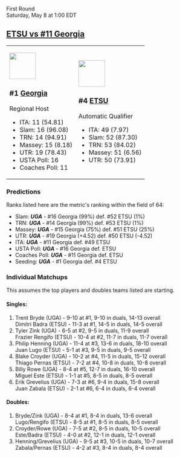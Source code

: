 First Round  
Saturday, May 8 at 1:00 EDT
## [ETSU vs #11 Georgia](https://www.ncaa.com/game/5833390) 

<table><tr><td>  

<a href="../index.md"><img src="https://www.ncaa.com/sites/default/files/images/logos/schools/g/georgia.70.png" width="70" height="70" /></a>  

### #1 [Georgia](../index.md)  

Regional Host  
- ITA: 11 (54.81)  
- Slam: 16 (96.08)  
- TRN: 14 (94.91)  
- Massey: 15 (8.18)  
- UTR: 19 (78.43)  
- USTA Poll: 16  
- Coaches Poll: 11  

</td><td>  

<a href="../index.md"><img src="https://www.ncaa.com/sites/default/files/images/logos/schools/e/east-tenn-st.70.png" width="70" height="70" /></a>  

### #4 [ETSU](../index.md)  

Automatic Qualifier  
- ITA: 49 (7.97)  
- Slam: 52 (87.30)  
- TRN: 53 (84.02)  
- Massey: 51 (6.56)  
- UTR: 50 (73.91)  

</td></tr></table>  

### Predictions  

Ranks listed here are the metric's ranking within the field of 64:  
- Slam: ***UGA*** - #16 Georgia (99%) def. #52 ETSU (1%)  
- TRN: ***UGA*** - #14 Georgia (99%) def. #53 ETSU (1%)  
- Massey: ***UGA*** - #15 Georgia (75%) def. #51 ETSU (25%)  
- UTR: ***UGA*** - #19 Georgia (+4.52) def. #50 ETSU (-4.52)  
- ITA: ***UGA*** - #11 Georgia def. #49 ETSU  
- USTA Poll: ***UGA*** - #16 Georgia def. ETSU  
- Coaches Poll: ***UGA*** - #11 Georgia def. ETSU  
- Seeding: ***UGA*** - #1 Georgia def. #4 ETSU  

### Individual Matchups  

This assumes the top players and doubles teams listed are starting.  

#### Singles:  
1. Trent Bryde (UGA) - 9-10 at #1, 9-10 in duals, 14-13 overall  
   Dimitri Badra (ETSU) - 11-3 at #1, 14-5 in duals, 14-5 overall
2. Tyler Zink (UGA) - 6-5 at #2, 9-5 in duals, 11-9 overall  
   Frazier Rengifo (ETSU) - 10-4 at #2, 11-7 in duals, 11-7 overall
3. Philip Henning (UGA) - 11-4 at #3, 13-6 in duals, 18-10 overall  
   Juan Lugo (ETSU) - 5-1 at #3, 9-5 in duals, 9-5 overall
4. Blake Croyder (UGA) - 10-2 at #4, 11-5 in duals, 15-12 overall  
   Thiago Pernas (ETSU) - 7-2 at #4, 10-8 in duals, 10-8 overall
5. Billy Rowe (UGA) - 8-4 at #5, 12-7 in duals, 16-10 overall  
   MIguel Este (ETSU) - 1-1 at #5, 8-5 in duals, 8-5 overall
6. Erik Grevelius (UGA) - 7-3 at #6, 9-4 in duals, 15-8 overall  
   Juan Zabala (ETSU) - 2-1 at #6, 6-4 in duals, 6-4 overall

#### Doubles:  
1. Bryde/Zink (UGA) - 8-4 at #1, 8-4 in duals, 13-6 overall  
   Lugo/Rengifo (ETSU) - 8-5 at #1, 8-5 in duals, 8-5 overall
2. Croyder/Rowe (UGA) - 7-5 at #2, 8-5 in duals, 10-5 overall  
   Este/Badra (ETSU) - 4-0 at #2, 12-1 in duals, 12-1 overall
3. Henning/Grevelius (UGA) - 9-5 at #3, 10-5 in duals, 10-7 overall  
   Zabala/Pernas (ETSU) - 4-2 at #3, 8-4 in duals, 8-4 overall